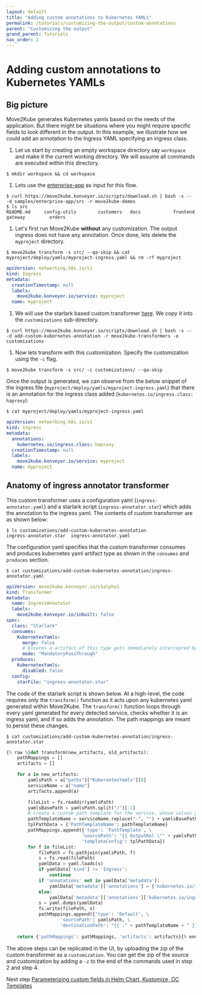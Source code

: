 ```yaml
---
layout: default
title: "Adding custom annotations to Kubernetes YAMLs"
permalink: /tutorials/customizing-the-output/custom-annotations
parent: "Customizing the output"
grand_parent: Tutorials
nav_order: 2
---
```


# Adding custom annotations to Kubernetes YAMLs

## Big picture

Move2Kube generates Kubernetes yamls based on the needs of the application. But there might be situations where you might require specific fields to look different in the output. In this example, we illustrate how we could add an annotation to the Ingress YAML specifying an ingress class. 

1. Let us start by creating an empty workspace directory say `workspace` and make it the current working directory. We will assume all commands are executed within this directory.
  ```console
  $ mkdir workspace && cd workspace
  ```

1. Lets use the [enterprise-app](https://github.com/konveyor/move2kube-demos/tree/main/samples/enterprise-app) as input for this flow.
  ```console
  $ curl https://move2kube.konveyor.io/scripts/download.sh | bash -s -- -d samples/enterprise-app/src -r move2kube-demos    
  $ ls src
  README.md		config-utils		customers	docs			frontend		gateway			orders
  ```

1. Let's first run Move2Kube **without** any customization. The output ingress does not have any annotation. Once done, lets delete the `myproject` directory.
  ```console
  $ move2kube transform -s src/ --qa-skip && cat myproject/deploy/yamls/myproject-ingress.yaml && rm -rf myproject
  ```
  ```yaml
  apiVersion: networking.k8s.io/v1
  kind: Ingress
  metadata:
    creationTimestamp: null
    labels:
      move2kube.konveyor.io/service: myproject
    name: myproject
  ```

1. We will use the starlark based custom transformer [here](https://github.com/konveyor/move2kube-transformers/tree/main/add-custom-kubernetes-annotation). We copy it into the `customizations` sub-directory.
  ```console
  $ curl https://move2kube.konveyor.io/scripts/download.sh | bash -s -- -d add-custom-kubernetes-annotation -r move2kube-transformers -o customizations
  ```

1. Now lets transform with this customization. Specify the customization using the `-c` flag. 
  ```console
  $ move2kube transform -s src/ -c customizations/ --qa-skip
  ```

Once the output is generated, we can observe from the below snippet of the ingress file (`myproject/deploy/yamls/myproject-ingress.yaml`) that there is an annotation for the ingress class added (`kubernetes.io/ingress.class: haproxy`):
  ```console
  $ cat myproject/deploy/yamls/myproject-ingress.yaml
  ```
  ```yaml
  apiVersion: networking.k8s.io/v1
  kind: Ingress
  metadata:
    annotations:
      kubernetes.io/ingress.class: haproxy
    creationTimestamp: null
    labels:
      move2kube.konveyor.io/service: myproject
    name: myproject
  ```

## Anatomy of ingress annotator transformer

This custom transformer uses a configuration yaml (`ingress-annotator.yaml`) and a starlark script (`ingress-annotator.star`) which adds the annotation to the ingress yaml. The contents of custom transformer are as shown below:
  ```console
  $ ls customizations/add-custom-kubernetes-annotation
  ingress-annotator.star  ingress-annotator.yaml
  ```
The configuration yaml specifies that the custom transformer consumes and produces kubernetes yaml artifact type as shown in the `consumes` and `produces` section.
  ```console
  $ cat customizations/add-custom-kubernetes-annotation/ingress-annotator.yaml
  ```
  ```yaml
  apiVersion: move2kube.konveyor.io/v1alpha1
  kind: Transformer
  metadata:
    name: IngressAnnotator
    labels: 
      move2kube.konveyor.io/inbuilt: false
  spec:
    class: "Starlark"
    consumes:
      KubernetesYamls: 
        merge: false
        # Ensures a artifact of this type gets immediately intercepted by this transformer
        mode: "MandatoryPassThrough" 
    produces:
      KubernetesYamls:
        disabled: false
    config:
      starFile: "ingress-annotator.star"
  ```

The code of the starlark script is shown below. At a high-level, the code requires only the `transform()` function as it acts upon any kubernetes yaml generated within Move2Kube. The `transform()` function loops through every yaml generated for every detected service, checks whether it is an ingress yaml, and if so adds the annotation. The path mappings are meant to persist these changes.
  ```console
  $ cat customizations/add-custom-kubernetes-annotation/ingress-annotator.star
  ```
  ```python
  {% raw %}def transform(new_artifacts, old_artifacts):
      pathMappings = []
      artifacts = []

      for a in new_artifacts:
          yamlsPath = a["paths"]["KubernetesYamls"][0]
          serviceName = a["name"]
          artifacts.append(a)

          fileList = fs.readdir(yamlsPath)
          yamlsBasePath = yamlsPath.split("/")[-1]
          # Create a custom path template for the service, whose values gets filled and can be used in other pathmappings
          pathTemplateName = serviceName.replace("-", "") + yamlsBasePath
          tplPathData = {'PathTemplateName': pathTemplateName}
          pathMappings.append({'type': 'PathTemplate', \
                              'sourcePath': "{{ OutputRel \"" + yamlsPath + "\" }}", \
                              'templateConfig': tplPathData})
          for f in fileList:
              filePath = fs.pathjoin(yamlsPath, f)
              s = fs.read(filePath)
              yamlData = yaml.loads(s)
              if yamlData['kind'] != 'Ingress':
                  continue
              if 'annotations' not in yamlData['metadata']:
                  yamlData['metadata']['annotations'] = {'kubernetes.io/ingress.class': 'haproxy'}
              else:
                  yamlData['metadata']['annotations']['kubernetes.io/ingress.class'] = 'haproxy'
              s = yaml.dumps(yamlData)
              fs.write(filePath, s)
              pathMappings.append({'type': 'Default', \
                      'sourcePath': yamlsPath, \
                      'destinationPath': "{{ ." + pathTemplateName + " }}"})
          
      return {'pathMappings': pathMappings, 'artifacts': artifacts}{% endraw %}
  ```

The above steps can be replicated in the UI, by uploading the zip of the custom transformer as a `customization`. You can get the zip of the source and customization by adding a `-z` to the end of the commands used in step 2 and step 4.

Next step [Parameterizing custom fields in Helm Chart, Kustomize, OC Templates](/tutorials/customizing-the-output/custom-parameterization-of-helm-charts-kustomize-octemplates)
